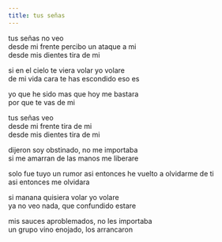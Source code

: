 ```yaml
---
title: tus señas
---
```



tus señas no veo  
desde mi frente percibo un ataque a mi  
desde mis dientes tira de mi  

si en el cielo te viera volar yo volare  
de mi vida cara te has escondido eso es  

yo que he sido mas que hoy me bastara  
por que te vas de mi

tus señas veo  
desde mi frente tira de mi  
desde mis dientes tira de mi  

dijeron soy obstinado, no me importaba  
si me amarran de las manos me liberare  

solo fue tuyo un rumor asi entonces he vuelto a olvidarme de ti  
asi entonces me olvidara

si manana quisiera volar yo volare  
ya no veo nada, que confundido estare  

mis sauces aproblemados, no les importaba  
un grupo vino enojado, los arrancaron  
